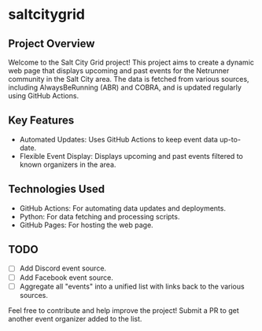 # saltcitygrid

## Project Overview

Welcome to the Salt City Grid project! This project aims to create a dynamic web page that displays upcoming and past
events for the Netrunner community in the Salt City area. The data is fetched from various sources, including
AlwaysBeRunning (ABR) and COBRA, and is updated regularly using GitHub Actions.

## Key Features

- Automated Updates: Uses GitHub Actions to keep event data up-to-date.
- Flexible Event Display: Displays upcoming and past events filtered to known organizers in the area.

## Technologies Used

- GitHub Actions: For automating data updates and deployments.
- Python: For data fetching and processing scripts.
- GitHub Pages: For hosting the web page.

## TODO

- [ ] Add Discord event source.
- [ ] Add Facebook event source.
- [ ] Aggregate all "events" into a unified list with links back to the various sources.

Feel free to contribute and help improve the project! Submit a PR to get another event organizer added to the list.
